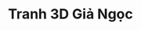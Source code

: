 ---
layout: "category-page"
title: "Tranh 3D Giả Ngọc"
description: "Tải miễn phí file đồ hoạ vector Tranh 3D Giả Ngọc png jpg pdf ai crd..."
permalink: "/category/tranh-3d-gia-ngoc/"
image: "/assets/images/affiliates.jpg"
color: "#121826"
---